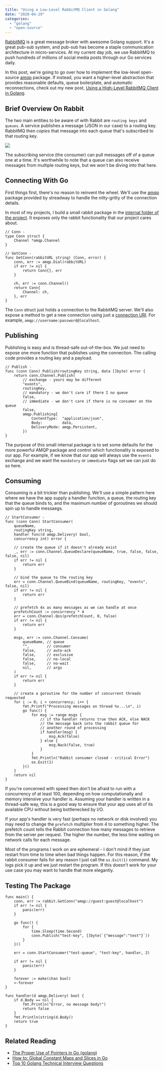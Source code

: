 ```yaml
---
title: "Using a Low-Level RabbitMQ Client in Golang"
date: "2020-04-29"
categories: 
  - "golang"
  - "open-source"
---
```


[RabbitMQ](https://www.rabbitmq.com/features.html) is a great message broker with awesome Golang support. It's a great pub-sub system, and pub-sub has become a staple communication architecture in micro-services. At my current day job, we use RabbitMQ to push hundreds of millions of social media posts through our Go services daily.

In this post, we're going to go over how to implement the low-level open-source [amqp](https://godoc.org/github.com/streadway/amqp) package. If instead, you want a higher-level abstraction that provides reasonable defaults, queue boilerplate, and automatic reconnections, check out my new post, [Using a High-Level RabbitMQ Client in Golang](https://qvault.io/2021/03/10/connecting-to-rabbitmq-in-golang-easy/).

## Brief Overview On Rabbit

The two main entities to be aware of with Rabbit are `routing keys` and `queues`. A service publishes a message (JSON in our case) to a routing key. RabbitMQ then _copies_ that message into each queue that's subscribed to that routing key.

![](/img/exchanges-bidings-routing-keys.png)

The subscribing service (the consumer) can pull messages off of a queue one at a time. It's worthwhile to note that a queue can also receive messages from multiple routing keys, but we won't be diving into that here.

## Connecting With Go

First things first, there's no reason to reinvent the wheel. We'll use the [amqp](https://godoc.org/github.com/streadway/amqp) package provided by streadway to handle the nitty-gritty of the connection details.

In most of my projects, I build a small rabbit package in the [internal folder of the project](https://qvault.io/2020/03/29/how-to-separate-library-packages-in-go/). It exposes only the rabbit functionality that our project cares about.

```
// Conn -
type Conn struct {
	Channel *amqp.Channel
}

// GetConn -
func GetConn(rabbitURL string) (Conn, error) {
	conn, err := amqp.Dial(rabbitURL)
	if err != nil {
		return Conn{}, err
	}

	ch, err := conn.Channel()
	return Conn{
		Channel: ch,
	}, err
}
```

The `Conn` struct just holds a connection to the RabbitMQ server. We'll also expose a method to get a new connection using just a [connection URI](https://www.rabbitmq.com/uri-spec.html). For example, `amqp://username:password@localhost`.

## Publishing

Publishing is easy and is thread-safe out-of-the-box. We just need to expose one more function that publishes using the connection. The calling code provides a routing key and a payload.

```
// Publish -
func (conn Conn) Publish(routingKey string, data []byte) error {
	return conn.Channel.Publish(
		// exchange - yours may be different
		"events",
		routingKey,
		// mandatory - we don't care if there I no queue
		false,
		// immediate - we don't care if there is no consumer on the queue
		false,
		amqp.Publishing{
			ContentType:  "application/json",
			Body:         data,
			DeliveryMode: amqp.Persistent,
		})
}
```

The purpose of this small internal package is to set some defaults for the more powerful AMQP package and control which functionality is exposed to our app. For example, if we know that our app will always use the `events` exchange and we want the `mandatory` or `immediate` flags set we can just do so here.

## Consuming

Consuming is a bit trickier than publishing. We'll use a simple pattern here where we have the app supply a handler function, a queue, the routing key that the queue binds to, and the maximum number of goroutines we should spin up to handle messaegs.

```
// StartConsumer -
func (conn Conn) StartConsumer(
	queueName,
	routingKey string,
	handler func(d amqp.Delivery) bool,
	concurrency int) error {

	// create the queue if it doesn't already exist
	_, err := conn.Channel.QueueDeclare(queueName, true, false, false, false, nil)
	if err != nil {
		return err
	}

	// bind the queue to the routing key
	err = conn.Channel.QueueBind(queueName, routingKey, "events", false, nil)
	if err != nil {
		return err
	}

	// prefetch 4x as many messages as we can handle at once
	prefetchCount := concurrency * 4
	err = conn.Channel.Qos(prefetchCount, 0, false)
	if err != nil {
		return err
	}

	msgs, err := conn.Channel.Consume(
		queueName, // queue
		"",        // consumer
		false,     // auto-ack
		false,     // exclusive
		false,     // no-local
		false,     // no-wait
		nil,       // args
	)
	if err != nil {
		return err
	}

	// create a goroutine for the number of concurrent threads requested
	for i := 0; i < concurrency; i++ {
		fmt.Printf("Processing messages on thread %v...\n", i)
		go func() {
			for msg := range msgs {
				// if tha handler returns true then ACK, else NACK
				// the message back into the rabbit queue for
				// another round of processing
				if handler(msg) {
					msg.Ack(false)
				} else {
					msg.Nack(false, true)
				}
			}
			fmt.Println("Rabbit consumer closed - critical Error")
			os.Exit(1)
		}()
	}
	return nil
}
```

If you're concerned with speed then don't be afraid to run with a concurrency of at least 100, depending on how computationally and memory intensive your handler is. Assuming your handler is written in a thread-safe way, this is a good way to ensure that your app uses all of its available CPU without being bottlenecked by I/O.

If your app's handler is very fast (perhaps no network or disk involved) you may need to change the `prefetch` multiplier from 4 to something higher. The prefetch count tells the Rabbit connection how many messages to retrieve from the server per request. The higher the number, the less time waiting on network calls for each message.

Most of the programs I work on are ephemeral - I don't mind if they just restart from time to time when bad things happen. For this reason, if the rabbit consumer fails for any reason I just call the `os.Exit(1)` command. My logs pick it up and we just restart the program. If this doesn't work for your use case you may want to handle that more elegantly.

## Testing The Package

```
func main() {
	conn, err := rabbit.GetConn("amqp://guest:guest@localhost")
	if err != nil {
		panic(err)
	}

	go func() {
		for {
			time.Sleep(time.Second)
			conn.Publish("test-key", []byte(`{"message":"test"}`))
		}
	}()

	err = conn.StartConsumer("test-queue", "test-key", handler, 2)

	if err != nil {
		panic(err)
	}

	forever := make(chan bool)
	<-forever
}

func handler(d amqp.Delivery) bool {
	if d.Body == nil {
		fmt.Println("Error, no message body!")
		return false
	}
	fmt.Println(string(d.Body))
	return true
}
```

## Related Reading

- [The Proper Use of Pointers in Go (golang)](https://qvault.io/2019/09/25/the-proper-use-of-pointers-in-go-golang/)
- [How to: Global Constant Maps and Slices in Go](https://qvault.io/2019/10/21/how-to-global-constant-maps-and-slices-in-go/)
- [Top 10 Golang Technical Interview Questions](https://qvault.io/2020/08/31/top-10-technical-go-interview-questions/)
